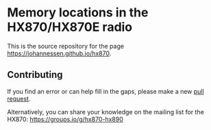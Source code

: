 Memory locations in the HX870/HX870E radio
==========================================

This is the source repository for the page <https://johannessen.github.io/hx870>.


Contributing
------------

If you find an error or can help fill in the gaps, please make a new
[pull request](https://github.com/johannessen/hx870/pulls).

Alternatively, you can share your knowledge on the mailing list for the HX870:
<https://groups.io/g/hx870-hx890>
